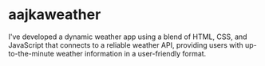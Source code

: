 # aajkaweather
I've developed a dynamic weather app using a blend of HTML, CSS, and JavaScript that connects to a reliable weather API, providing users with up-to-the-minute weather information in a user-friendly format.

